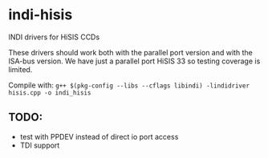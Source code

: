 # indi-hisis
INDI drivers for HiSIS CCDs

These drivers should work both with the parallel port version and with the
ISA-bus version. We have just a parallel port HiSIS 33 so testing coverage is
limited.

Compile with: `g++ $(pkg-config --libs --cflags libindi) -lindidriver hisis.cpp -o indi_hisis`


## TODO:
- test with PPDEV instead of direct io port access
- TDI support

